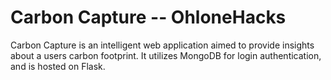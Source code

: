 # Carbon Capture -- OhloneHacks

Carbon Capture is an intelligent web application aimed to provide insights about a users carbon footprint. It utilizes MongoDB for login authentication, and is hosted on Flask. 
